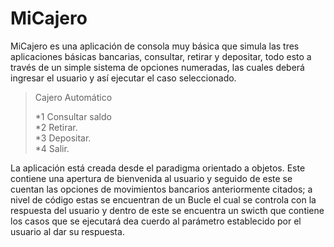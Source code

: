 # MiCajero

<p>
MiCajero es una aplicación de consola muy básica que simula las tres aplicaciones básicas bancarias, consultar, retirar y depositar, todo esto a través de un simple sistema de opciones numeradas, las cuales deberá  ingresar el usuario y así ejecutar el caso seleccionado.
</p>

> Cajero Automático
>
>*1 Consultar saldo<br>*2 Retirar.<br>*3 Depositar.<br>*4 Salir.

<p>
La aplicación está creada desde el paradigma orientado a objetos. Este contiene una apertura de bienvenida al usuario y seguido de este se cuentan las opciones de movimientos bancarios anteriormente citados; a nivel de código estas se encuentran de un Bucle el cual se controla con la respuesta del usuario y dentro de este se encuentra un swicth que contiene los casos que se ejecutará dea cuerdo al parámetro establecido por el usuario al dar su respuesta.
</p>
